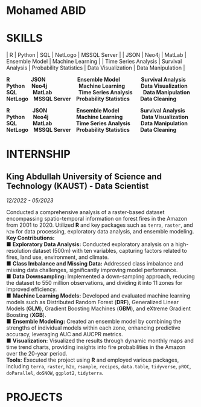 # Mohamed ABID

# SKILLS

|   R                       |   Python              |   SQL                     |   NetLogo             |   MSSQL Server        |
|   JSON                    |   Neo4j               |   MatLab                  |   Ensemble Model      |   Machine Learning    |
|   Time Series Analysis    |   Survival Analysis   |   Probability Statistics  |   Data Visualization  |   Data Manipulation   |

**R**&emsp;&emsp;&emsp;&emsp;**JSON**&emsp;&emsp;&emsp;&emsp;&emsp;&emsp;**Ensemble Model**&emsp;&emsp;&emsp;&emsp;**Survival Analysis** <br/>
**Python** &emsp;**Neo4j**&emsp;&emsp;&emsp;&emsp;&emsp;&emsp;**Machine Learning**&emsp;&emsp;&emsp;**Data Visualization** <br/>
**SQL**&emsp;&emsp;&emsp;**MatLab**&emsp;&emsp;&emsp;&emsp;&emsp;**Time Series Analysis**&emsp;&emsp;**Data Manipulation** <br/>
**NetLogo**&emsp;**MSSQL Server**&emsp;**Probability Statistics**&emsp;&emsp;**Data Cleaning** <br/>

**R**&emsp;&emsp;&emsp;&emsp; **JSON**&emsp;&emsp;&emsp;&emsp; &emsp; **Ensemble Model**&emsp;&emsp;&emsp;&emsp;**Survival Analysis** <br/>
**Python** &emsp; **Neo4j**&emsp;&emsp;&emsp;&emsp;&emsp; **Machine Learning**&emsp;&emsp; &emsp; **Data Visualization** <br/>
**SQL**&emsp;&emsp;&emsp;**MatLab**&emsp;&emsp;&emsp; &emsp; **Time Series Analysis**&emsp;&emsp;**Data Manipulation** <br/>
**NetLogo**&emsp;**MSSQL Server**&emsp;**Probability Statistics**&emsp;&emsp;**Data Cleaning** <br/>

# INTERNSHIP

## King Abdullah University of Science and Technology (KAUST) - Data Scientist
_12/2022 - 05/2023_

Conducted a comprehensive analysis of a raster-based dataset encompassing spatio-temporal information on forest fires in the Amazon from 2001 to 2020. Utilized **R** and key packages such as `terra`, `raster`, and `h2o` for data processing, exploratory data analysis, and ensemble modeling. <br/>
**Key Contributions:** <br/>
 ■	**Exploratory Data Analysis:** Conducted exploratory analysis on a high-resolution dataset (500m) with ten variables, capturing factors related to fires, land use, environment, and climate. <br/> 
 ■	**Class Imbalance and Missing Data:** Addressed class imbalance and missing data challenges, significantly improving model performance. <br/>
 ■	**Data Downsampling:** Implemented a down-sampling approach, reducing the dataset to 550 million observations, and dividing it into 11 zones for improved efficiency.<br/>
 ■	**Machine Learning Models:** Developed and evaluated machine learning models such as Distributed Random Forest (**DRF**), Generalized Linear Models (**GLM**), Gradient Boosting Machines (**GBM**), and eXtreme Gradient Boosting (**XGB**). <br/>
 ■	**Ensemble Modeling:** Created an ensemble model by combining the strengths of individual models within each zone, enhancing predictive accuracy, leveraging AUC and AUCPR metrics. <br/>
 ■	**Visualization:** Visualized the results through dynamic monthly maps and time trend charts, providing insights into fire probabilities in the Amazon over the 20-year period. <br/>
**Tools:** Executed the project using **R** and employed various packages, including `terra`, `raster`, `h2o`, `rsample`, `recipes`, `data.table`, `tidyverse`, `pROC`, `doParallel`, `doSNOW`, `ggplot2`, `tidyterra`.




# PROJECTS
